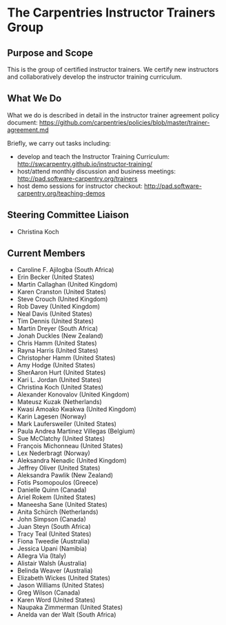# The Carpentries Instructor Trainers Group

## Purpose and Scope

This is the group of certified instructor trainers. We certify new instructors and collaboratively develop the instructor training curriculum.

## What We Do
What we do is described in detail in the instructor trainer agreement policy document: https://github.com/carpentries/policies/blob/master/trainer-agreement.md

Briefly, we carry out tasks including:
- develop and teach the Instructor Training Curriculum: http://swcarpentry.github.io/instructor-training/
- host/attend monthly discussion and business meetings: http://pad.software-carpentry.org/trainers
- host demo sessions for instructor checkout: http://pad.software-carpentry.org/teaching-demos

## Steering Committee Liaison
- Christina Koch

## Current Members
- Caroline F. Ajilogba (South Africa)
- Erin Becker (United States)
- Martin Callaghan (United Kingdom)
- Karen Cranston (United States)
- Steve Crouch (United Kingdom)
- Rob Davey (United Kingdom)
- Neal Davis (United States)
- Tim Dennis (United States)
- Martin Dreyer (South Africa)
- Jonah Duckles (New Zealand)
- Chris Hamm (United States)
- Rayna Harris (United States)
- Christopher Hamm (United States)
- Amy Hodge (United States)
- SherAaron Hurt (United States)
- Kari L. Jordan (United States)
- Christina Koch (United States)
- Alexander Konovalov (United Kingdom)
- Mateusz Kuzak (Netherlands)
- Kwasi Amoako Kwakwa (United Kingdom)
- Karin Lagesen (Norway)
- Mark Laufersweiler (United States)
- Paula Andrea Martinez Villegas (Belgium)
- Sue McClatchy (United States)
- François Michonneau (United States)
- Lex Nederbragt (Norway)
- Aleksandra Nenadic (United Kingdom)
- Jeffrey Oliver (United States)
- Aleksandra Pawlik (New Zealand)
- Fotis Psomopoulos (Greece)
- Danielle Quinn (Canada)
- Ariel Rokem (United States)
- Maneesha Sane (United States)
- Anita Schürch (Netherlands)
- John Simpson (Canada)
- Juan Steyn (South Africa)
- Tracy Teal (United States)
- Fiona Tweedie (Australia)
- Jessica Upani (Namibia)
- Allegra Via (Italy)
- Alistair Walsh (Australia)
- Belinda Weaver (Australia)
- Elizabeth Wickes (United States)
- Jason Williams (United States)
- Greg Wilson (Canada)
- Karen Word (United States)
- Naupaka Zimmerman (United States)
- Anelda van der Walt (South Africa)
